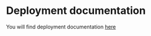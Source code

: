 # Deployment documentation

You will find deployment documentation [here](https://raw.githubusercontent.com/AdaptiveConsulting/ReactiveTrader/master/doc/deployment/readme.md)
